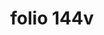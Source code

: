 ---
layout: edition
title: folio 144v
manuscript: Turin, Biblioteca Nazionale, MS N.III.19
sigla: T
iip: t144v.tif
milestone: 288
---